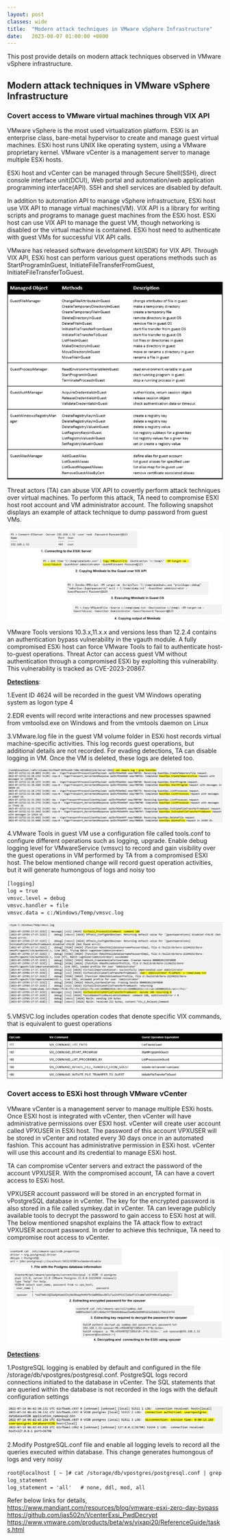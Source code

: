 ```yaml
---
layout: post
classes: wide
title:  "Modern attack techniques in VMware vSphere Infrastructure"
date:   2023-08-07 01:00:00 +0800
--- 
```

This post provide details on  modern attack techniques observed in VMware vSphere infrastructure. 

 
## Modern attack techniques in VMware vSphere Infrastructure

### Covert access to VMware virtual machines through VIX API

VMware vSphere is the most used virtualization platform. ESXi is an enterprise class, bare-metal hypervisor to create and manage guest virtual machines. ESXi host runs UNIX like operating system, using a VMware proprietary kernel. VMware vCenter is a 
management server to manage multiple ESXi hosts.

ESXi host and vCenter can be managed through Secure Shell(SSH), direct console interface unit(DCUI), Web portal and automation/web application programming interface(API). SSH and shell services are disabled by default.

In addition to automation API to manage vSphere infrastructure, ESXi host use VIX API to manage virtual machines(VM). VIX API is a library for writing scripts and programs to manage guest machines from the ESXi host. ESXi host can use VIX API to manage the guest VM, though networking is disabled or the virtual machine is contained. ESXi host need to authenticate with guest VMs for successful VIX API calls.

VMware has released software development kit(SDK) for VIX API.
Through VIX API, ESXi host can perform various guest operations methods such as StartProgramInGuest, InitiateFileTransferFromGuest, InitiateFileTransferToGuest.

![Guest_Operations](/image/esxi/guestops.JPG)

Threat actors (TA) can abuse VIX API to covertly perform attack techniques over virtual machines. To perform this attack, TA need to compromise ESXI host root account and VM administrator account. The following snapshot displays an example of attack technique to dump password from guest VMs.

![VIXAPI_Attacks](/image/esxi/vixattack.JPG)

VMware Tools versions 10.3.x,11.x.x and versions less than 12.2.4 contains an authentication bypass vulnerability in the vgauth module. A fully compromised ESXi host can force VMware Tools to fail to authenticate host-to-guest operations. Threat Actor can access guest VM without authentication through a compromised ESXi  by exploiting this vulnerability. This vulnerability is tracked as CVE-2023-20867.

**<u>Detections</u>**:

1.Event ID 4624 will be recorded in the guest VM Windows operating system as logon type 4

2.EDR events will record write interactions and new processes spawned from vmtoolsd.exe on Windows and from the vmtools daemon on Linux

3.VMware.log file in the guest VM volume folder in ESXi host records virtual machine-specific activities. This log records guest operations, but additional details are not recorded. For evading detections, TA can disable logging in VM. Once the VM is deleted, these logs are deleted too.

![VMware_logs](/image/esxi/vmwarelogs.JPG)

4.VMware Tools in guest VM use a configuration file called tools.conf to configure different operations such as logging, upgrade. Enable debug logging level for VMwareService (vmsvc) to record and gain visibility over the guest operations in VM performed by TA from a compromised ESXI host. The below mentioned change will record guest operation activities, but it will generate humongous of logs and noisy too

`[logging]`    
`log = true`    
`vmsvc.level = debug`    
`vmsvc.handler = file`    
`vmsvc.data = c:/Windows/Temp/vmsvc.log`  

![VMSVC_logs](/image/esxi/vmsvc.JPG)  

5.VMSVC.log includes operation codes that denote specific VIX commands, that is equivalent to guest operations   

![VIXOperations_Code](/image/esxi/operationcodes.JPG)  


### Covert access to ESXi host through VMware vCenter

VMware vCenter is a management server to manage multiple ESXi hosts. Once ESXI host is integrated with vCenter, then vCenter will have administrative permissions over ESXI host. vCenter will create user account called VPXUSER in ESXi host. The password of this account VPXUSER will be stored in vCenter and rotated every 30 days once in an automated fashion. This account has administrative permission in ESXi host. vCenter will use this account and its credential to manage ESXi host.  

TA can compromise vCenter servers and extract the password of the account VPXUSER. With the compromised account, TA can have a covert access to ESXi host.  

VPXUSER account password will be stored in an encrypted format in vPostgreSQL database in vCenter. The key for the encrypted password is also stored in a file  called symkey.dat in vCenter. TA can leverage publicly available tools to decrypt the password to gain access to ESXi host at will. The below mentioned snapshot explains the TA attack flow to extract VPXUSER account password. In order to achieve this technique, TA need to compromise root access to vCenter.  


![VPXUser_Compromise](/image/esxi/vpxuserattack.JPG)  

**<u>Detections</u>**:  

1.PostgreSQL logging is enabled by default and configured in the file /storage/db/vpostgres/postgresql.conf. PostgreSQL logs record connections initiated to the database in vCenter.
The SQL statements that are queried within the database is not recorded in the logs with the default configuration settings  

![postgresql_logs](/image/esxi/postgresqllogs.JPG)  

2.Modify PostgreSQL.conf file and enable all logging levels to record all the queries executed within database. This change generates humongous of logs and very noisy  

`root@localhost [ ~ ]# cat /storage/db/vpostgres/postgresql.conf | grep log_statement`    
`log_statement = 'all'   # none, ddl, mod, all`    


Refer below links for details,  
https://www.mandiant.com/resources/blog/vmware-esxi-zero-day-bypass  
https://github.com/jas502n/VcenterExsi_PwdDecrypt    
https://www.vmware.com/products/beta/ws/vixapi20/ReferenceGuide/tasks.html
